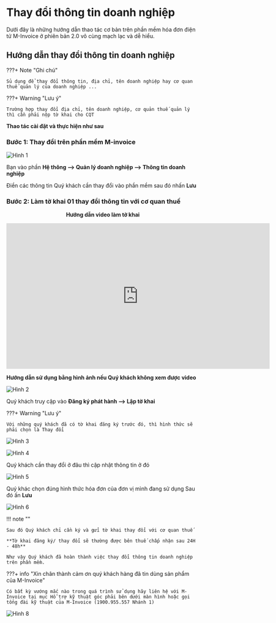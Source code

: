 # **Thay đổi thông tin doanh nghiệp**

Dưới đây là những hướng dẫn thao tác cơ bản trên phần mềm hóa đơn điện tử M-Invoice ở phiên bản 2.0 vô cùng mạch lạc và dễ hiểu.

## **Hướng dẫn thay đổi thông tin doanh nghiệp**

???+ Note "Ghi chú"

    Sủ dụng để thay đổi thông tin, địa chỉ, tên doanh nghiệp hay cơ quan thuế quản lý của doanh nghiệp ...

???+ Warning "Lưu ý"

    Trường hợp thay đổi địa chỉ, tên doanh nghiệp, cơ quản thuế quản lý thì cần phải nộp tờ khai cho CQT

**Thao tác cài đặt và thực hiện như sau**

### Bước 1: Thay đổi trên phần mềm M-invoice

![Hình 1](../../assets/images/invoice2/2.0_thayDoiThongTin_1.png)

Bạn vào phần **Hệ thông --> Quản lý doanh nghiệp --> Thông tin doanh nghiệp**

Điền các thông tin Quý khách cần thay đổi vào phần mềm sau đó nhấn **Lưu**

### Bước 2: Làm tờ khai 01 thay đổi thông tin với cơ quan thuế

<p align="center" style="font-weight: bold;">Hướng dẫn video làm tờ khai</p>

<iframe style="width: 43rem; height: 380px" src="https://www.youtube.com/embed/QCUDtrKGSFg?si=7q9Qa3huXRSGe6lh" title="YouTube video player" frameborder="0" allow="accelerometer; autoplay; clipboard-write; encrypted-media; gyroscope; picture-in-picture; web-share" referrerpolicy="strict-origin-when-cross-origin" allowfullscreen></iframe>

**Hướng dẫn sử dụng bằng hình ảnh nếu Quý khách không xem được video**

![Hình 2](../../assets/images/invoice2/2.0_thayDoiThongTin_2.png)

Quý khách truy cập vào **Đăng ký phát hành --> Lập tờ khai**

???+ Warning "Lưu ý"

    Với những quý khách đã có tờ khai đăng ký trước đó, thì hình thức sẽ phải chọn là Thay đổi

![Hình 3](../../assets/images/invoice2/2.0_thayDoiThongTin_3.png)

![Hình 4](../../assets/images/invoice2/2.0_thayDoiThongTin_4.png)

Quý khách cần thay đổi ở đâu thì cập nhật thông tin ở đó

![Hình 5](../../assets/images/invoice2/2.0_thayDoiThongTin_5.png)

Quý khác chọn đúng hình thức hóa đơn của đơn vị mình đang sử dụng
Sau đó ấn **Lưu**

![Hình 6](../../assets/images/invoice2/2.0_thayDoiThongTin_6.png)

!!! note ""

    Sau đó Quý khách chỉ cần ký và gửi tờ khai thay đổi với cơ quan thuế

    **Tờ khai đăng ký/ thay đổi sẽ thường được bên thuế chấp nhận sau 24H - 48h**

    Như vậy Quý khách đã hoàn thành việc thay đổi thông tin doanh nghiệp trên phần mềm.

???+ info "Xin chân thành cảm ơn quý khách hàng đã tin dùng sản phẩm của M-Invoice"

    Có bất kỳ vướng mắc nào trong quá trình sử dụng hãy liên hệ với M-Invoice tại mục Hỗ trợ kỹ thuật góc phải bên dưới màn hình hoặc gọi tổng đài kỹ thuật của M-Invoice (1900.955.557 Nhánh 1)

![Hình 8](../../assets/images/invoice2/hotro.png)
